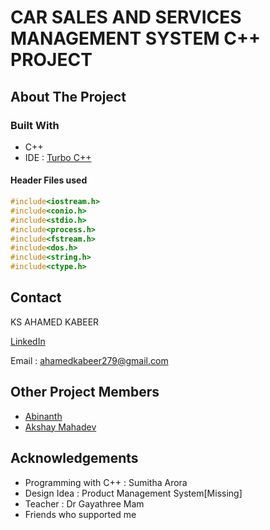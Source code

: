 # CAR SALES AND SERVICES MANAGEMENT SYSTEM C++ PROJECT

## About The Project
### Built With
* C++
* IDE : [Turbo C++](https://developerinsider.co/download-turbo-c-for-windows-7-8-8-1-and-windows-10-32-64-bit-full-screen/)
#### Header Files used
```cpp
#include<iostream.h>
#include<conio.h>
#include<stdio.h>
#include<process.h>
#include<fstream.h>
#include<dos.h>
#include<string.h>
#include<ctype.h>
```
<!-- CONTACT -->
## Contact
KS AHAMED KABEER 

[LinkedIn](https://www.linkedin.com/public-profile/settings?trk=d_flagship3_profile_self_view_public_profile&lipi=urn%3Ali%3Apage%3Ad_flagship3_profile_self_edit_top_card%3B7ENY2z0sTxGYiKpY8NQTag%3D%3D)

Email : ahamedkabeer279@gmail.com

## Other Project Members

* [Abinanth](https://www.instagram.com/abinanth05/)
* [Akshay Mahadev](https://shields.io)

## Acknowledgements
* Programming with C++ : Sumitha Arora
* Design Idea : Product Management System[Missing]
* Teacher : Dr Gayathree Mam
* Friends who supported me





<!-- MARKDOWN LINKS & IMAGES -->
<!-- https://www.markdownguide.org/basic-syntax/#reference-style-links -->
[contributors-shield]: https://img.shields.io/github/contributors/othneildrew/Best-README-Template.svg?style=for-the-badge
[contributors-url]: https://github.com/othneildrew/Best-README-Template/graphs/contributors
[forks-shield]: https://img.shields.io/github/forks/othneildrew/Best-README-Template.svg?style=for-the-badge
[forks-url]: https://github.com/othneildrew/Best-README-Template/network/members
[stars-shield]: https://img.shields.io/github/stars/othneildrew/Best-README-Template.svg?style=for-the-badge
[stars-url]: https://github.com/othneildrew/Best-README-Template/stargazers
[issues-shield]: https://img.shields.io/github/issues/othneildrew/Best-README-Template.svg?style=for-the-badge
[issues-url]: https://github.com/othneildrew/Best-README-Template/issues
[license-shield]: https://img.shields.io/github/license/othneildrew/Best-README-Template.svg?style=for-the-badge
[license-url]: https://github.com/othneildrew/Best-README-Template/blob/master/LICENSE.txt
[linkedin-shield]: https://img.shields.io/badge/-LinkedIn-black.svg?style=for-the-badge&logo=linkedin&colorB=555
[linkedin-url]: https://linkedin.com/in/othneildrew
[product-screenshot]: images/screenshot.png
